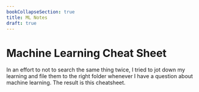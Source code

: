 ```yaml
---
bookCollapseSection: true
title: ML Notes
draft: true
---
```


# Machine Learning Cheat Sheet

In an effort to not to search the same thing twice, I tried to jot down my learning and file them to the right folder whenever I have a question about machine learning. The result is this cheatsheet.

